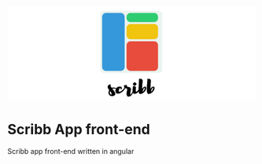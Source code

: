 <p align="center">
  <!-- <img width="140" height="140" src="src/logo.png"> -->
  <img src="src/banner.png">
</p>

# Scribb App front-end
Scribb app front-end written in angular